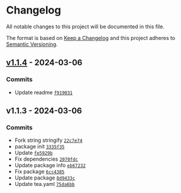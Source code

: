 # Changelog

All notable changes to this project will be documented in this file.

The format is based on [Keep a Changelog](https://keepachangelog.com/en/1.0.0/)
and this project adheres to [Semantic Versioning](https://semver.org/spec/v2.0.0.html).

## [v1.1.4](https://github.com/ch-und/json-stringify/compare/v1.1.3...v1.1.4) - 2024-03-06

### Commits

- Update readme [`f919031`](https://github.com/ch-und/json-stringify/commit/f9190312a2d50b3801db3a10315f045bdbf58116)

## v1.1.3 - 2024-03-06

### Commits

- Fork string stringify [`22c7e74`](https://github.com/ch-und/json-stringify/commit/22c7e74d50ab9a94a6e983b2c9248ce79fcc49c6)
- package init [`3335f35`](https://github.com/ch-und/json-stringify/commit/3335f352d633920a987f001e62f778a85e810743)
- Update [`fe5929b`](https://github.com/ch-und/json-stringify/commit/fe5929b09e70159625d05ad687f177d355ec8cc1)
- Fix dependencies [`2070fdc`](https://github.com/ch-und/json-stringify/commit/2070fdc4a243890564ce426fafb52e2aaa688a37)
- Update package info [`eb67232`](https://github.com/ch-und/json-stringify/commit/eb67232b5c30bda0404a6ffd313d173eda81c530)
- Fix package [`6cc4385`](https://github.com/ch-und/json-stringify/commit/6cc4385fea204a2cb0ee7fe08e2bf7f818eefc40)
- Update package [`8d9433c`](https://github.com/ch-und/json-stringify/commit/8d9433c5239d9e0b2fb8e645524dfd12b4fd0589)
- Update tea.yaml [`75da6bb`](https://github.com/ch-und/json-stringify/commit/75da6bbf0483412a2e45b9ebd5b80308dfa5b3c2)
